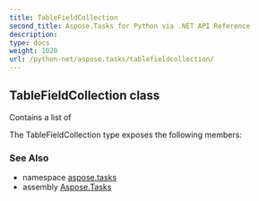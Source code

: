 ```yaml
---
title: TableFieldCollection
second_title: Aspose.Tasks for Python via .NET API Reference
description: 
type: docs
weight: 1020
url: /python-net/aspose.tasks/tablefieldcollection/
---
```


## TableFieldCollection class

Contains a list of

The TableFieldCollection type exposes the following members:

### See Also

* namespace [aspose.tasks](/tasks/python-net/aspose.tasks/)
* assembly [Aspose.Tasks](/tasks/python-net/)

